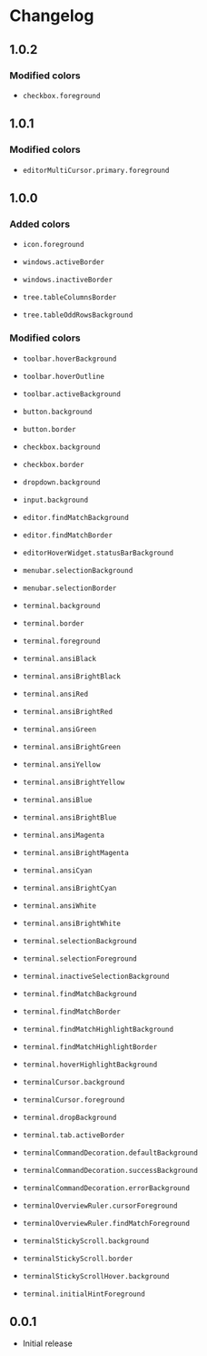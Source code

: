 # Changelog

## 1.0.2

### **Modified colors**

- `checkbox.foreground`

## 1.0.1

### **Modified colors**

- `editorMultiCursor.primary.foreground`

## 1.0.0

### **Added colors**

- `icon.foreground`

- `windows.activeBorder`
- `windows.inactiveBorder`

- `tree.tableColumnsBorder`
- `tree.tableOddRowsBackground`

### **Modified colors**

- `toolbar.hoverBackground`
- `toolbar.hoverOutline`
- `toolbar.activeBackground`

- `button.background`
- `button.border`

- `checkbox.background`
- `checkbox.border`

- `dropdown.background`

- `input.background`

- `editor.findMatchBackground`
- `editor.findMatchBorder`

- `editorHoverWidget.statusBarBackground`

- `menubar.selectionBackground`
- `menubar.selectionBorder`

- `terminal.background`
- `terminal.border`
- `terminal.foreground`
- `terminal.ansiBlack`
- `terminal.ansiBrightBlack`
- `terminal.ansiRed`
- `terminal.ansiBrightRed`
- `terminal.ansiGreen`
- `terminal.ansiBrightGreen`
- `terminal.ansiYellow`
- `terminal.ansiBrightYellow`
- `terminal.ansiBlue`
- `terminal.ansiBrightBlue`
- `terminal.ansiMagenta`
- `terminal.ansiBrightMagenta`
- `terminal.ansiCyan`
- `terminal.ansiBrightCyan`
- `terminal.ansiWhite`
- `terminal.ansiBrightWhite`
- `terminal.selectionBackground`
- `terminal.selectionForeground`
- `terminal.inactiveSelectionBackground`
- `terminal.findMatchBackground`
- `terminal.findMatchBorder`
- `terminal.findMatchHighlightBackground`
- `terminal.findMatchHighlightBorder`
- `terminal.hoverHighlightBackground`
- `terminalCursor.background`
- `terminalCursor.foreground`
- `terminal.dropBackground`
- `terminal.tab.activeBorder`
- `terminalCommandDecoration.defaultBackground`
- `terminalCommandDecoration.successBackground`
- `terminalCommandDecoration.errorBackground`
- `terminalOverviewRuler.cursorForeground`
- `terminalOverviewRuler.findMatchForeground`
- `terminalStickyScroll.background`
- `terminalStickyScroll.border`
- `terminalStickyScrollHover.background`
- `terminal.initialHintForeground`

## 0.0.1

- Initial release
